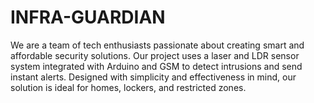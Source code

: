 # INFRA-GUARDIAN
We are a team of tech enthusiasts passionate about creating smart and affordable security solutions. Our project uses a laser and LDR sensor system integrated with Arduino and GSM to detect intrusions and send instant alerts. Designed with simplicity and effectiveness in mind, our solution is ideal for homes, lockers, and restricted zones.
